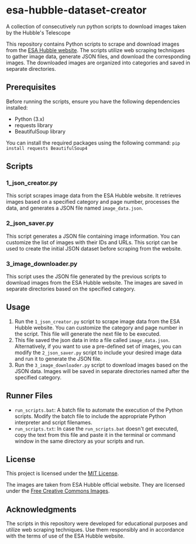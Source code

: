 # esa-hubble-dataset-creator
A collection of consecutively run python scripts to download images taken by the Hubble's Telescope

This repository contains Python scripts to scrape and download images from the [ESA Hubble website](https://esahubble.org/). The scripts utilize web scraping techniques to gather image data, generate JSON files, and download the corresponding images. The downloaded images are organized into categories and saved in separate directories.

## Prerequisites
Before running the scripts, ensure you have the following dependencies installed:

- Python (3.x)
- requests library
- BeautifulSoup library

You can install the required packages using the following command:
`pip install requests BeautifulSoup4`

## Scripts
### 1_json_creator.py
This script scrapes image data from the ESA Hubble website. It retrieves images based on a specified category and page number, processes the data, and generates a JSON file named `image_data.json`.

### 2_json_saver.py
This script generates a JSON file containing image information. You can customize the list of images with their IDs and URLs. This script can be used to create the initial JSON dataset before scraping from the website.

### 3_image_downloader.py
This script uses the JSON file generated by the previous scripts to download images from the ESA Hubble website. The images are saved in separate directories based on the specified category.

## Usage
1. Run the `1_json_creator.py` script to scrape image data from the ESA Hubble website. You can customize the category and page number in the script. This file will generate the next file to be executed.
2. This file saved the json data in into a file called `image_data.json`. Alternatively, if you want to use a pre-defined set of images, you can modify the `2_json_saver.py` script to include your desired image data and run it to generate the JSON file.
3. Run the `3_image_downloader.py` script to download images based on the JSON data. Images will be saved in separate directories named after the specified category.

## Runner Files
- `run_scripts.bat`: A batch file to automate the execution of the Python scripts. Modify the batch file to include the appropriate Python interpreter and script filenames.
- `run_scripts.txt`: In case the `run_scripts.bat` doesn't get executed, copy the text from this file and paste it in the terminal or command window in the same directory as your scripts and run.

## License
This project is licensed under the [MIT License](https://github.com/git/git-scm.com/blob/main/MIT-LICENSE.txt).

The images are taken from ESA Hubble official website. They are licensed under the [Free Creative Commons Images](https://esahubble.org/public/copyright/).

## Acknowledgments
The scripts in this repository were developed for educational purposes and utilize web scraping techniques. Use them responsibly and in accordance with the terms of use of the ESA Hubble website.
